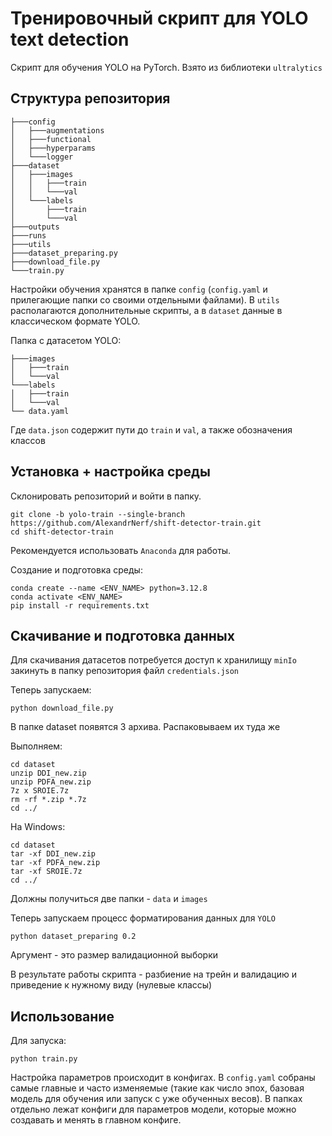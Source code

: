 # Тренировочный скрипт для YOLO text detection

Скрипт для обучения YOLO на PyTorch. Взято из библиотеки `ultralytics`

## Структура репозитория

```
├───config
│   ├───augmentations
│   ├───functional
│   ├───hyperparams
│   └───logger
├───dataset
│   ├───images
│   │   ├───train
│   │   └───val
│   └───labels
│       ├───train
│       └───val
├───outputs
├───runs
├───utils
├───dataset_preparing.py
├───download_file.py
└───train.py
```

Настройки обучения хранятся в папке `config` (`config.yaml` и прилегающие папки со своими отдельными файлами). В `utils` располагаются дополнительные скрипты, а в `dataset` данные в классическом формате YOLO.


Папка с датасетом YOLO:

```shell
├───images
│   ├───train
│   └───val
└───labels
│   ├───train
│   └───val
└── data.yaml
```

Где `data.json` содержит пути до `train` и `val`, а также обозначения классов


## Установка + настройка среды

Склонировать репозиторий и войти в папку.

```shell
git clone -b yolo-train --single-branch https://github.com/AlexandrNerf/shift-detector-train.git
cd shift-detector-train
```

Рекомендуется использовать `Anaconda` для работы.

Создание и подготовка среды:
```shell
conda create --name <ENV_NAME> python=3.12.8
conda activate <ENV_NAME>
pip install -r requirements.txt
```

## Скачивание и подготовка данных

Для скачивания датасетов потребуется доступ к хранилищу `minIo` закинуть в папку репозитория файл `credentials.json`

Теперь запускаем:

```shell
python download_file.py
```

В папке dataset появятся 3 архива. Распаковываем их туда же

Выполняем:

```shell
cd dataset
unzip DDI_new.zip
unzip PDFA_new.zip
7z x SROIE.7z
rm -rf *.zip *.7z
cd ../
```

На Windows:

```shell
cd dataset
tar -xf DDI_new.zip
tar -xf PDFA_new.zip
tar -xf SROIE.7z
cd ../
```

Должны получиться две папки - `data` и `images`

Теперь запускаем процесс форматирования данных для `YOLO`

```shell
python dataset_preparing 0.2
```

Аргумент - это размер валидационной выборки

В результате работы скрипта - разбиение на трейн и валидацию и приведение к нужному виду (нулевые классы)

## Использование

Для запуска:

```shell
python train.py
```

Настройка параметров происходит в конфигах. В `config.yaml` собраны самые главные и часто изменяемые (такие как число эпох, базовая модель для обучения или запуск с уже обученных весов). В папках отдельно лежат конфиги для параметров модели, которые можно создавать и менять в главном конфиге.